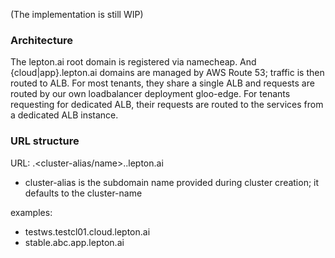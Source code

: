 (The implementation is still WIP)
### Architecture
The lepton.ai root domain is registered via namecheap. And {cloud|app}.lepton.ai domains are managed by AWS Route 53; traffic
is then routed to ALB. For most tenants, they share a single ALB and requests are routed by our own loadbalancer deployment gloo-edge.
For tenants requesting for dedicated ALB, their requests are routed to the services from a dedicated ALB instance.

### URL structure 
URL: <workspace-name>.<cluster-alias/name>.<env>.lepton.ai

- cluster-alias is the subdomain name provided during cluster creation; it defaults to the cluster-name

examples:
- testws.testcl01.cloud.lepton.ai
- stable.abc.app.lepton.ai


